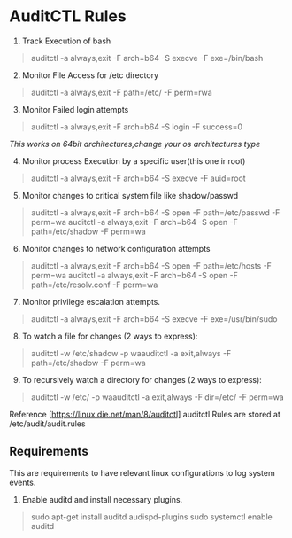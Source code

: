 # AuditCTL Rules

1. Track Execution of bash
  > auditctl -a always,exit -F arch=b64 -S execve -F exe=/bin/bash

2. Monitor File Access for /etc directory
  > auditctl -a always,exit -F path=/etc/ -F perm=rwa

3. Monitor Failed login attempts
  > auditctl -a always,exit -F arch=b64 -S login -F success=0

  *This works on 64bit architectures,change your os architectures type*

4. Monitor process Execution by a specific user(this one ir root)
> auditctl -a always,exit -F arch=b64 -S execve -F auid=root

5. Monitor changes to critical system file like shadow/passwd
  > auditctl -a always,exit -F arch=b64 -S open -F path=/etc/passwd -F perm=wa
  > auditctl -a always,exit -F arch=b64 -S open -F path=/etc/shadow -F perm=wa

6. Monitor changes to network configuration attempts
  > auditctl -a always,exit -F arch=b64 -S open -F path=/etc/hosts -F perm=wa
  > auditctl -a always,exit -F arch=b64 -S open -F path=/etc/resolv.conf -F perm=wa

7. Monitor privilege escalation attempts.
  > auditctl -a always,exit -F arch=b64 -S execve -F exe=/usr/bin/sudo

8. To watch a file for changes (2 ways to express):
  > auditctl -w /etc/shadow -p waauditctl -a exit,always -F path=/etc/shadow -F perm=wa

9. To recursively watch a directory for changes (2 ways to express):
  > auditctl -w /etc/ -p waauditctl -a exit,always -F dir=/etc/ -F perm=wa

Reference [https://linux.die.net/man/8/auditctl] auditctl
Rules are stored at /etc/audit/audit.rules

## Requirements
This are requirements to have relevant linux configurations to log system events.
1. Enable auditd and install necessary plugins.
  > sudo apt-get install auditd audispd-plugins
  > sudo systemctl enable auditd

